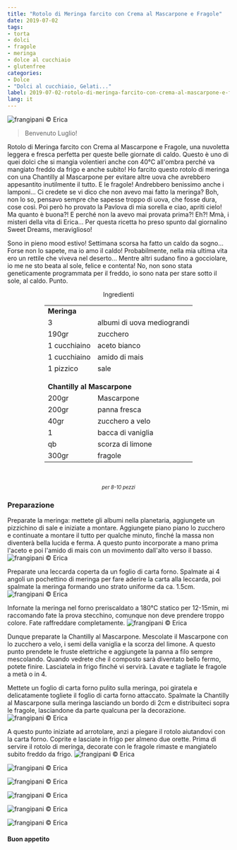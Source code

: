 ```yaml
---
title: "Rotolo di Meringa farcito con Crema al Mascarpone e Fragole"
date: 2019-07-02
tags:
- torta
- dolci
- fragole
- meringa
- dolce al cucchiaio
- glutenfree
categories:
- Dolce
- "Dolci al cucchiaio, Gelati..."
label: 2019-07-02-rotolo-di-meringa-farcito-con-crema-al-mascarpone-e-fragole
lang: it
---
```

![](header.jpeg "frangipani © Erica")

> Benvenuto Luglio!

Rotolo di Meringa farcito con Crema al Mascarpone e Fragole, una nuvoletta leggera e fresca perfetta per queste belle giornate di caldo. Questo è uno di quei dolci che si mangia volentieri anche con 40°C all'ombra perché va mangiato freddo da frigo e anche subito! Ho farcito questo rotolo di meringa con una Chantilly al Mascarpone per evitare altre uova che avrebbero appesantito inutilmente il tutto. E le fragole! Andrebbero benissimo anche i lamponi... Ci credete se vi dico che non avevo mai fatto la meringa? Boh, non lo so, pensavo sempre che sapesse troppo di uova, che fosse dura, cose così. Poi però ho provato la Pavlova di mia sorella e ciao, apriti cielo! Ma quanto è buona?! E perché non la avevo mai provata prima?! Eh?! Mmà, i misteri della vita di Erica... Per questa ricetta ho preso spunto dal giornalino Sweet Dreams, meraviglioso! 

Sono in pieno mood estivo! Settimana scorsa ha fatto un caldo da sogno... Forse non lo sapete, ma io amo il caldo! Probabilmente, nella mia ultima vita ero un rettile che viveva nel deserto... Mentre altri sudano fino a gocciolare, io me ne sto beata al sole, felice e contenta! No, non sono stata geneticamente programmata per il freddo, io sono nata per stare sotto il sole, al caldo. Punto.

<div id="wrapper" style="text-align: center">
  <div id="yourdiv" style="display: inline-block;">
    <div class="ingredients">
      <div class="ingredients-title">Ingredienti</div>
      <table>
        <tbody>
          <tr>          
            <td colspan="2"><b>Meringa</b></td>
          </tr>      
          <tr>
            <td>3</td>
            <td>albumi di uova mediograndi</td>
          </tr>
          <tr>
            <td>190gr</td>
            <td>zucchero</td>
          </tr>
          <tr>
            <td>1 cucchiaino</td>
            <td>aceto bianco</td>
          </tr>
          <tr>
            <td>1 cucchiaino</td>
            <td>amido di mais</td>
          </tr>
          <tr>
            <td>1 pizzico</td>
            <td>sale</td>
          </tr>
          <tr style="height: 15px;"></tr>
          <tr>          
            <td colspan="2"><b>Chantilly al Mascarpone</b></td>
          </tr>
          <tr>
            <td>200gr</td>
            <td>Mascarpone</td>
          </tr>
          <tr>
            <td>200gr</td>
            <td>panna fresca</td>
          </tr>
          <tr>
            <td>40gr</td>
            <td>zucchero a velo</td>
          </tr>
          <tr>
            <td>1</td>
            <td>bacca di vaniglia</td>
          </tr>
          <tr>
            <td>qb</td>
            <td>scorza di limone</td>
          </tr>
          <tr>
            <td>300gr</td>
            <td>fragole</td>
          </tr>
        </tbody>
      </table>
      <br></br>
      <i class="pull-right" style="font-size: 80%;">per 8-10 pezzi</i>
    </div>
  </div>
</div>


<h3>
  <font color="grey">
    <i class="fa fa-cogs"></i>
  </font> Preparazione
</h3>

Preparate la meringa: mettete gli albumi nella planetaria, aggiungete un pizzichino di sale e iniziate a montare. Aggiungete piano piano lo zucchero e continuate a montare il tutto per qualche minuto, finché la massa non diventerà bella lucida e ferma. A questo punto incorporate a mano prima l'aceto e poi l'amido di mais con un movimento dall'alto verso il basso.
![](meringa.jpeg "frangipani © Erica")

Preparate una leccarda coperta da un foglio di carta forno. Spalmate ai 4 angoli un pochettino di meringa per fare aderire la carta alla leccarda, poi spalmate la meringa formando uno strato uniforme da ca. 1.5cm.
![](teglia.jpeg "frangipani © Erica")

Infornate la meringa nel forno preriscaldato a 180°C statico per 12-15min, mi raccomando fate la prova stecchino, comunque non deve prendere troppo colore. Fate raffreddare completamente.
![](sfornata.jpeg "frangipani © Erica")

Dunque preparate la Chantilly al Mascarpone. Mescolate il Mascarpone con lo zucchero a velo, i semi della vaniglia e la scorza del limone. A questo punto prendete le fruste elettriche e aggiungete la panna a filo sempre mescolando. Quando vedrete che il composto sarà diventato bello fermo, potete finire. Lasciatela in frigo finché vi servirà. Lavate e tagliate le fragole a metà o in 4.

Mettete un foglio di carta forno pulito sulla meringa, poi giratela e delicatamente togliete il foglio di carta forno attaccato. Spalmate la Chantilly al Mascarpone sulla meringa lasciando un bordo di 2cm e distribuiteci sopra le fragole, lasciandone da parte qualcuna per la decorazione.
![](farcito.jpeg "frangipani © Erica")

A questo punto iniziate ad arrotolare, anzi a piegare il rotolo aiutandovi con la carta forno. Coprite e lasciate in frigo per almeno due orette. Prima di servire il rotolo di meringa, decorate con le fragole rimaste e mangiatelo subito freddo da frigo.
![](risultato1.jpeg "frangipani © Erica")

![](risultato2.jpeg "frangipani © Erica")

![](risultato3.jpeg "frangipani © Erica")

![](risultato4.jpeg "frangipani © Erica")

![](risultato5.jpeg "frangipani © Erica")

![](risultato6.jpeg "frangipani © Erica")

<h4>Buon appetito
  <font color="red">
    <i class="fa fa-smile-o"></i>
  </font>
</h4>
